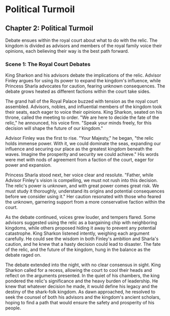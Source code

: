 # Political Turmoil

## Chapter 2: Political Turmoil

Debate ensues within the royal court about what to do with the relic. The kingdom is divided as advisors and members of the royal family voice their opinions, each believing their way is the best path forward.

### Scene 1: The Royal Court Debates

King Sharkon and his advisors debate the implications of the relic. Advisor Finley argues for using its power to expand the kingdom's influence, while Princess Sharla advocates for caution, fearing unknown consequences. The debate grows heated as different factions within the court take sides.

The grand hall of the Royal Palace buzzed with tension as the royal court assembled. Advisors, nobles, and influential members of the kingdom took their seats, each eager to voice their opinions. King Sharkon, seated on his throne, called the meeting to order. "We are here to decide the fate of the relic," he announced, his voice firm. "Speak your minds freely, for this decision will shape the future of our kingdom."

Advisor Finley was the first to rise. "Your Majesty," he began, "the relic holds immense power. With it, we could dominate the seas, expanding our influence and securing our place as the greatest kingdom beneath the waves. Imagine the prosperity and security we could achieve." His words were met with nods of agreement from a faction of the court, eager for power and expansion.

Princess Sharla stood next, her voice clear and resolute. "Father, while Advisor Finley's vision is compelling, we must not rush into this decision. The relic's power is unknown, and with great power comes great risk. We must study it thoroughly, understand its origins and potential consequences before we consider using it." Her caution resonated with those who feared the unknown, garnering support from a more conservative faction within the court.

As the debate continued, voices grew louder, and tempers flared. Some advisors suggested using the relic as a bargaining chip with neighboring kingdoms, while others proposed hiding it away to prevent any potential catastrophe. King Sharkon listened intently, weighing each argument carefully. He could see the wisdom in both Finley's ambition and Sharla's caution, and he knew that a hasty decision could lead to disaster. The fate of the relic, and the future of the kingdom, hung in the balance as the debate raged on.

The debate extended into the night, with no clear consensus in sight. King Sharkon called for a recess, allowing the court to cool their heads and reflect on the arguments presented. In the quiet of his chambers, the king pondered the relic's significance and the heavy burden of leadership. He knew that whatever decision he made, it would define his legacy and the destiny of the shark-folk kingdom. As dawn approached, he resolved to seek the counsel of both his advisors and the kingdom's ancient scholars, hoping to find a path that would ensure the safety and prosperity of his people.